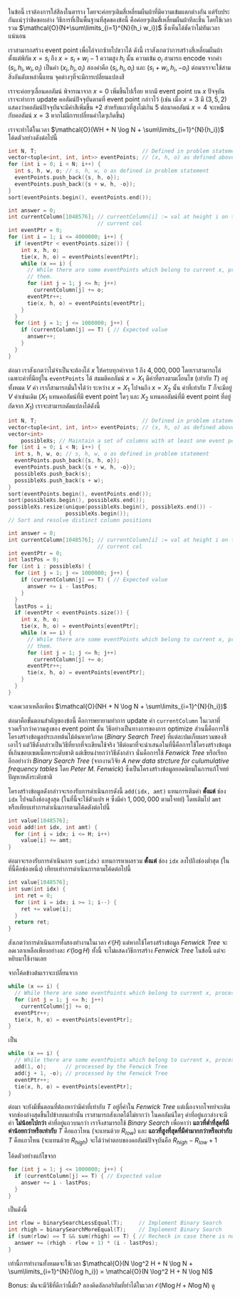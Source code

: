 ในข้อนี้ เราต้องการใส่สีลงในตาราง โดยจะค่อยๆเติมสี่เหลี่ยมผืนผ้าที่มีความเข้มแตกต่างกัน แต่รับประกันแน่ๆว่าชิดขอบล่าง วิธีการที่เป็นพื้นฐานที่สุดของข้อนี้ คือค่อยๆเติมสี่เหลี่ยมผืนผ้าทีละชิ้น โดยใช้เวลารวม $\mathcal{O}(N+\sum\limits_{i=1}^{N}{h_i w_i})$ ซึ่งเห็นได้ชัดว่าไม่ทันเวลาแน่นอน

เราสามารถสร้าง event point เพื่อไล่จากซ้ายไปขวาได้ ดังนี้ เราสังเกตว่าการสร้างสี่เหลี่ยมผืนผ้าตั้งแต่พิกัด $x = s_i$ ถึง $x = s_i+w_i-1$ ความสูง $h_i$ นั้น ความเข้ม $o_i$ สามารถ encode จากค่า $(s_i, h_i, w_i, o_i)$ เป็นค่า $(x_i, h_i, o_i)$ สองค่าคือ $(s_i, h_i, o_i)$ และ $(s_i+w_i, h_i, -o_i)$ ต่อมาเราจะใช้สามสิ่งอันดับเหล่านี้แทน จุดต่างๆที่จะมีการเปลี่ยนแปลงสี

เราจะค่อยๆเลื่อนคอลัมน์ พิจารณาจาก $x = 0$ เพิ่มขึ้นไปเรื่อย หากมี event point บน $x$ ปัจจุบัน เราจะทำการ update คอลัมน์ปัจจุบันตามที่ event point กล่าวไว้ (เช่น เมื่อ $x = 3$ มี $(3, 5, 2)$ แสดงว่าคอลัมน์ปัจจุบันจะมีค่าสีเพิ่มขึ้น $+2$ สำหรับแถวที่สูงไม่เกิน $5$ ต่อมาคอลัมน์ $x = 4$ จะเหมือนกับคอลัมน์ $x = 3$ หากไม่มีการเปลี่ยนค่าใดๆเกิดขึ้น)

เราจะทำได้ในเวลา $\mathcal{O}(WH + N \log N + \sum\limits_{i=1}^{N}{h_i})$ โค้ดตัวอย่างดังต่อไปนี้

```cpp
int N, T;                                 // Defined in problem statement
vector<tuple<int, int, int>> eventPoints; // (x, h, o) as defined above
for (int i = 0; i < N; i++) {
  int s, h, w, o; // s, h, w, o as defined in problem statement
  eventPoints.push_back({s, h, o});
  eventPoints.push_back({s + w, h, -o});
}
sort(eventPoints.begin(), eventPoints.end());

int answer = 0;
int currentColumn[1048576]; // currentColumn[i] := val at height i on the
                            // current col
int eventPtr = 0;
for (int i = 1; i <= 4000000; i++) {
  if (eventPtr < eventPoints.size()) {
    int x, h, o;
    tie(x, h, o) = eventPoints[eventPtr];
    while (x == i) {
      // While there are some eventPoints which belong to current x, process
      // them.
      for (int j = 1; j <= h; j++)
        currentColumn[j] += o;
      eventPtr++;
      tie(x, h, o) = eventPoints[eventPtr];
    }
  }
  for (int j = 1; j <= 1000000; j++) {
    if (currentColumn[j] == T) { // Expected value
      answer++;
    }
  }
}
```

ต่อมา เราสังเกตว่าไม่จำเป็นจะต้องไล่ $x$ ให้ครบทุกค่าจาก $1$ ถึง $4,000,000$ โดยเราสามารถไล่เฉพาะค่าที่มีอยู่ใน `eventPoints` ได้ สมมติคอลัมน์ $x = X_1$ มีค่าที่ตรงตามเงื่อนไข (เท่ากับ $T$) อยู่ทั้งหมด $V$ ค่า เราก็สามารถมั่นใจได้ว่า ระหว่าง $x = X_1$ ไปจนถึง $x = X_2$ นั้น ค่าที่เท่ากับ $T$ ก็จะมีอยู่ $V$ ค่าเช่นเดิม ($X_1$ แทนคอลัมน์ที่มี event point ใดๆ และ $X_2$ แทนคอลัมน์ที่มี event point ที่อยู่ถัดจาก $X_1$) เราจะสามารถดัดแปลงได้ดังนี้

```cpp
int N, T;                                 // Defined in problem statement
vector<tuple<int, int, int>> eventPoints; // (x, h, o) as defined above
vector<int>
    possibleXs; // Maintain a set of columns with at least one event point
for (int i = 0; i < N; i++) {
  int s, h, w, o; // s, h, w, o as defined in problem statement
  eventPoints.push_back({s, h, o});
  eventPoints.push_back({s + w, h, -o});
  possibleXs.push_back(s);
  possibleXs.push_back(s + w);
}
sort(eventPoints.begin(), eventPoints.end());
sort(possibleXs.begin(), possibleXs.end());
possibleXs.resize(unique(possibleXs.begin(), possibleXs.end()) -
                  possibleXs.begin());
// Sort and resolve distinct column positions

int answer = 0;
int currentColumn[1048576]; // currentColumn[i] := val at height i on the
                            // current col
int eventPtr = 0;
int lastPos = 0;
for (int i : possibleXs) {
  for (int j = 1; j <= 1000000; j++) {
    if (currentColumn[j] == T) { // Expected value
      answer += i - lastPos;
    }
  }
  lastPos = i;
  if (eventPtr < eventPoints.size()) {
    int x, h, o;
    tie(x, h, o) = eventPoints[eventPtr];
    while (x == i) {
      // While there are some eventPoints which belong to current x, process
      // them.
      for (int j = 1; j <= h; j++)
        currentColumn[j] += o;
      eventPtr++;
      tie(x, h, o) = eventPoints[eventPtr];
    }
  }
}
```

จะลดเวลาเหลือเพียง $\mathcal{O}(NH + N \log N + \sum\limits_{i=1}^{N}{h_i})$

ต่อมาคือขั้นตอนสำคัญของข้อนี้ คือการพยายามทำการ update ค่า `currentColumn` ในเวลาที่รวดเร็วกว่าความสูงของ event point นั้น วิธีอย่างเป็นทางการของการ optimize ส่วนนี้คือการใช้โครงสร้างข้อมูลประเภทต้นไม้ค้นหาทวิภาค (*Binary Search Tree*) ที่แต่ละปมเก็บผลรวมของสีเอาไว้ แต่วิธีดังกล่าวเป็นวิธีที่ยากที่จะเขียนใช้จริง วิธีต่อมาที่จะนำเสนอในที่นี้คือการใช้โครงสร้างข้อมูลที่เกินขอบเขตเนื้อหาระดับชาติ แต่เขียนง่ายกว่าวิธีดังกล่าว นั่นคือการใช้ *Fenwick Tree* หรือเรียกอีกอย่างว่า *Binary Search Tree* (จากงานวิจัย *A new data strcture for culumulative frequency tables* โดย *Peter M. Fenwick*) ซึ่งเป็นโครงสร้างข้อมูลยอดนิยมในการแก้โจทย์ปัญหาหลังระดับชาติ

โครงสร้างข้อมูลดังกล่าวจะรองรับการดำเนินการดังนี้ `add(idx, amt)` แทนการเติมค่า **ตั้งแต่** ช่อง `idx` ไปจนถึงช่องสูงสุด (ในที่นี้จะใช้ตัวแปร `H` ซึ่งมีค่า $1,000,000$ ตามโจทย์) โดยเติมไป `amt` หรือเทียบเท่าการดำเนินการตามโค้ดตังต่อไปนี้

```cpp
int value[1048576];
void add(int idx, int amt) {
  for (int i = idx; i <= H; i++)
    value[i] += amt;
}
```

ต่อมาจะรองรับการดำเนินการ `sum(idx)` แทนการหาผลรวม **ตั้งแต่** ช่อง `idx` ลงไปถึงช่องต่ำสุด (ในที่นี้คือช่องหนึ่ง) เทียบเท่าการดำเนินการตามโค้ดต่อไปนี้

```cpp
int value[1048576];
int sum(int idx) {
  int ret = 0;
  for (int i = idx; i >= 1; i--) {
    ret += value[i];
  }
  return ret;
}
```

สังเกตว่าการดำเนินการทั้งสองทำงานในเวลา $\mathcal{O}(H)$ แต่หากใช้โครงสร้างข้อมูล *Fenwick Tree* จะลดเวลาเหลือเพียงอย่างละ $\mathcal{O}(\log H)$ ทั้งนี้ จะไม่แสดงวิธีการสร้าง *Fenwick Tree* ในข้อนี้ แต่จะหยิบมาใช้งานเลย

จากโค้ดข้างต้นเราจะเปลี่ยนจาก

```cpp
while (x == i) {
  // While there are some eventPoints which belong to current x, process them.
  for (int j = 1; j <= h; j++)
    currentColumn[j] += o;
  eventPtr++;
  tie(x, h, o) = eventPoints[eventPtr];
}
```

เป็น

```cpp
while (x == i) {
  // While there are some eventPoints which belong to current x, process them.
  add(1, o);      // processed by the Fenwick Tree
  add(j + 1, -o); // processed by the Fenwick Tree
  eventPtr++;
  tie(x, h, o) = eventPoints[eventPtr];
}
```

ต่อมา จะยังมีขั้นตอนที่ต้องหาว่ามีค่าที่เท่ากับ $T$ อยู่กี่ค่าใน *Fenwick Tree* แต่เนื่องจากโจทย์จะเติมจากช่องล่างสุดขึ้นไปข้างบนเท่านั้น เราสามารถสังเกตได้ไม่ยากว่า ในคอลัมน์ใดๆ ค่าที่อยู่แถวล่างจะมีค่า **ไม่น้อยไปกว่า** ค่าที่อยู่แถวบนกว่า เราจึงสามารถใช้ *Binary Search* เพื่อหาว่า **แถวที่ต่ำที่สุดที่มีค่าน้อยกว่าหรือเท่ากับ** $T$ คือแถวไหน (จะแทนด้วย $R_{low}$) และ **แถวที่สูงที่สุดที่มีค่ามากกว่าหรือเท่ากับ** $T$ คือแถวไหน (จะแทนด้วย $R_{high}$) จะได้ว่าคำตอบของคอลัมน์ปัจจุบันคือ $R_{high} - R_{low} + 1$

โค้ดตัวอย่างแก้ไขจาก

```cpp
for (int j = 1; j <= 1000000; j++) {
  if (currentColumn[j] == T) { // Expected value
    answer += i - lastPos;
  }
}
```

เป็นดังนี้

```cpp
int rlow = binarySearchLessEqual(T);     // Implement Binary Search
int rhigh = binarySearchMoreEqual(T);    // Implement Binary Search
if (sum(rlow) == T && sum(rhigh) == T) { // Recheck in case there is no T found
  answer += (rhigh - rlow + 1) * (i - lastPos);
}
```

เท่านี้การทำงานทั้งหมดจะใช้เวลา $\mathcal{O}(N \log^2 H + N \log N + \sum\limits_{i=1}^{N}{\log h_i}) = \mathcal{O}(N \log^2 H + N \log N)$

Bonus: มันจะมีวิธีที่ดีกว่านี้มั้ย? ลองคิดอัลกอริทึมที่ทำได้ในเวลา $\mathcal{O}(N \log H + N \log N)$ ดู

